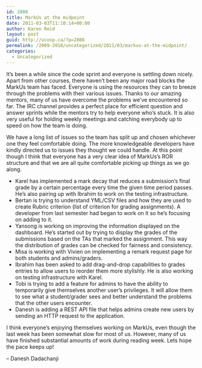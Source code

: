 ```yaml
---
id: 2808
title: MarkUs at the midpoint
date: 2011-03-03T11:10:14+00:00
author: Karen Reid
layout: post
guid: http://ucosp.ca/?p=2808
permalink: /2009-2010/uncategorized/2011/03/markus-at-the-midpoint/
categories:
  - Uncategorized
---
```

It&#8217;s been a while since the code sprint and everyone is settling down nicely. Apart from other courses, there haven&#8217;t been any major road blocks the MarkUs team has faced. Everyone is using the resources they can to breeze through the problems with their various issues. Thanks to our amazing mentors, many of us have overcome the problems we&#8217;ve encountered so far. The IRC channel provides a perfect place for efficient question and answer sprints while the mentors try to help everyone who&#8217;s stuck. It is also very useful for holding weekly meetings and catching everybody up to speed on how the team is doing.

We have a long list of issues so the team has split up and chosen whichever one they feel comfortable doing. The more knowledgeable developers have kindly directed us to issues they thought we could handle. At this point though I think that everyone has a very clear idea of MarkUs&#8217;s ROR structure and that we are all quite comfortable picking up things as we go along.

  * Karel has implemented a mark decay that reduces a submission&#8217;s final grade by a certain percentage every time the given time period passes. He&#8217;s also pairing up with Ibrahim to work on the testing infrastructure.
  * Bertan is trying to understand YML/CSV files and how they are used to create Rubric criterion (list of criterion for grading assignments). A developer from last semester had began to work on it so he&#8217;s focusing on adding to it.
  * Yansong is working on improving the information displayed on the dashboard. He&#8217;s started out by trying to display the grades of the submissions based on the TAs that marked the assignment. This way the distribution of grades can be checked for fairness and consistency.
  * Misa is working with Vivien on implementing a remark request page for both students and admins/graders.
  * Ibrahim has been asked to add drag-and-drop capabilities to grades entries to allow users to reorder them more stylishly. He is also working on testing infrastructure with Karel.
  * Tobi is trying to add a feature for admins to have the ability to temporarily give themselves another user&#8217;s privileges. It will allow them to see what a student/grader sees and better understand the problems that the other users encounter.
  * Danesh is adding a REST API file that helps admins create new users by sending an HTTP request to the application.

I think everyone&#8217;s enjoying themselves working on MarkUs, even though the last week has been somewhat slow for most of us. However, many of us have finished substantial amounts of work during reading week. Lets hope the pace keeps up!

&#8211; Danesh Dadachanji

&nbsp;